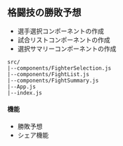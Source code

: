 ## 格闘技の勝敗予想

- 選手選択コンポーネントの作成
- 試合リストコンポーネントの作成
- 選択サマリーコンポーネントの作成

```
src/
|--components/FighterSelection.js
|--components/FightList.js
|--components/FightSummary.js
|--App.js
|--index.js
```

#### 機能
- 勝敗予想
- シェア機能